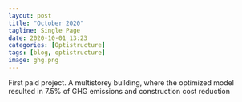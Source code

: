 ```yaml
---
layout: post
title: "October 2020"
tagline: Single Page
date: 2020-10-01 13:23
categories: [Optistructure]
tags: [blog, optistructure]
image: ghg.png
---
```


First paid project. A multistorey building, where the optimized model resulted in 7.5% of GHG emissions and construction cost reduction
